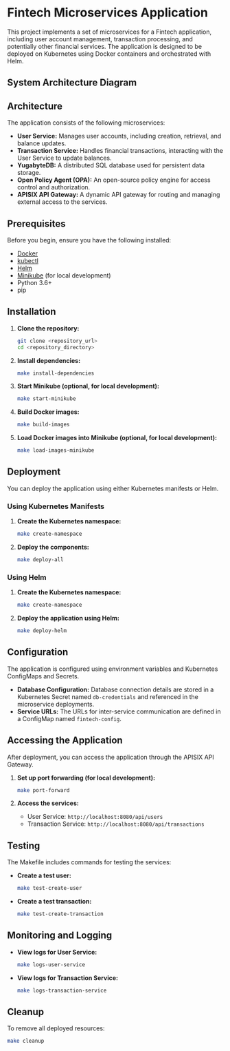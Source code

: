 # Fintech Microservices Application

This project implements a set of microservices for a Fintech application, including user account management, transaction processing, and potentially other financial services. The application is designed to be deployed on Kubernetes using Docker containers and orchestrated with Helm.

## System Architecture Diagram
<object type="image/svg+xml" data="architecture/architecture-diagram.svg" style="width: 100%; max-width: 800px"></object>

## Architecture
The application consists of the following microservices:

-   **User Service:** Manages user accounts, including creation, retrieval, and balance updates.
-   **Transaction Service:** Handles financial transactions, interacting with the User Service to update balances.
-   **YugabyteDB:** A distributed SQL database used for persistent data storage.
-   **Open Policy Agent (OPA):** An open-source policy engine for access control and authorization.
-   **APISIX API Gateway:** A dynamic API gateway for routing and managing external access to the services.

## Prerequisites

Before you begin, ensure you have the following installed:

-   [Docker](https://www.docker.com/)
-   [kubectl](https://kubernetes.io/docs/tasks/tools/)
-   [Helm](https://helm.sh/docs/)
-   [Minikube](https://minikube.sigs.k8s.io/docs/) (for local development)
-   Python 3.6+
-   pip

## Installation

1.  **Clone the repository:**

    ```bash
    git clone <repository_url>
    cd <repository_directory>
    ```

2.  **Install dependencies:**

    ```bash
    make install-dependencies
    ```

3.  **Start Minikube (optional, for local development):**

    ```bash
    make start-minikube
    ```

4.  **Build Docker images:**

    ```bash
    make build-images
    ```

5.  **Load Docker images into Minikube (optional, for local development):**

    ```bash
    make load-images-minikube
    ```

## Deployment

You can deploy the application using either Kubernetes manifests or Helm.

### Using Kubernetes Manifests

1.  **Create the Kubernetes namespace:**

    ```bash
    make create-namespace
    ```

2.  **Deploy the components:**

    ```bash
    make deploy-all
    ```

### Using Helm

1.  **Create the Kubernetes namespace:**

    ```bash
    make create-namespace
    ```

2.  **Deploy the application using Helm:**

    ```bash
    make deploy-helm
    ```

## Configuration

The application is configured using environment variables and Kubernetes ConfigMaps and Secrets.

-   **Database Configuration:** Database connection details are stored in a Kubernetes Secret named `db-credentials` and referenced in the microservice deployments.
-   **Service URLs:** The URLs for inter-service communication are defined in a ConfigMap named `fintech-config`.

## Accessing the Application

After deployment, you can access the application through the APISIX API Gateway.

1.  **Set up port forwarding (for local development):**

    ```bash
    make port-forward
    ```

2.  **Access the services:**

    -   User Service: `http://localhost:8080/api/users`
    -   Transaction Service: `http://localhost:8080/api/transactions`

## Testing

The Makefile includes commands for testing the services:

-   **Create a test user:**

    ```bash
    make test-create-user
    ```

-   **Create a test transaction:**

    ```bash
    make test-create-transaction
    ```

## Monitoring and Logging

-   **View logs for User Service:**

    ```bash
    make logs-user-service
    ```

-   **View logs for Transaction Service:**

    ```bash
    make logs-transaction-service
    ```

## Cleanup

To remove all deployed resources:

```bash
make cleanup